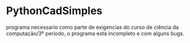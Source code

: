 # PythonCadSimples
programa necessario como parte de exigencias do curso de ciência da computação/3º periodo, o programa está incompleto e com alguns bugs.
